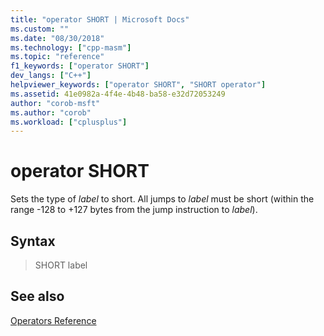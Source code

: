 ```yaml
---
title: "operator SHORT | Microsoft Docs"
ms.custom: ""
ms.date: "08/30/2018"
ms.technology: ["cpp-masm"]
ms.topic: "reference"
f1_keywords: ["operator SHORT"]
dev_langs: ["C++"]
helpviewer_keywords: ["operator SHORT", "SHORT operator"]
ms.assetid: 41e0982a-4f4e-4b48-ba58-e32d72053249
author: "corob-msft"
ms.author: "corob"
ms.workload: ["cplusplus"]
---
```

# operator SHORT

Sets the type of *label* to short. All jumps to *label* must be short (within the range -128 to +127 bytes from the jump instruction to *label*).

## Syntax

> SHORT label

## See also

[Operators Reference](../../assembler/masm/operators-reference.md)<br/>